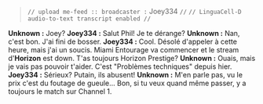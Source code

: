 ﻿> `// upload me-feed :: broadcaster :` Joey334 `//`
> `// LinguaCell-D audio-to-text transcript enabled //`

**Unknown :** Joey?
**Joey334 :** Salut Phil! Je te dérange?
**Unknown :** Nan, c'est bon. J'ai fini de bosser.
**Joey334 :** Cool. Désolé d'appeler à cette heure, mais j'ai un soucis. Miami Entourage va commencer et le stream d'**Horizon** est down. T'as toujours Horizon Prestige?
**Unknown :** Ouais, mais je vais pas pouvoir t'aider. C'est "Problèmes techniques" depuis hier.
**Joey334 :** Sérieux? Putain, ils abusent!
**Unknown :** M'en parle pas, vu le prix c'est du foutage de gueule... Bon, si tu veux quand même passer, y a toujours le match sur Channel 1.